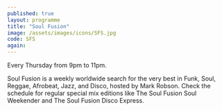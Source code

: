 ```yaml
---
published: true
layout: programme
title: "Soul Fusion"
image: /assets/images/icons/SFS.jpg
code: SFS
again:
---
```


Every Thursday from 9pm to 11pm.

Soul Fusion is a weekly worldwide search for the very best in Funk, Soul, Reggae, Afrobeat, Jazz, and Disco, hosted by Mark Robson. Check the schedule for regular special mix editions like The Soul Fusion Soul Weekender and The Soul Fusion Disco Express.
